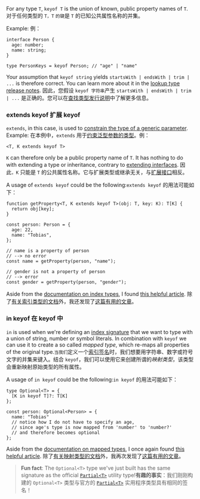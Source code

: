 For any type `T`, `keyof T` is the union of known, public property names of `T`. 对于任何类型的 `T，T` `的键`是 `T` 的已知公共属性名称的并集。

Example: 例：

```
interface Person {
  age: number;
  name: string;
}

type PersonKeys = keyof Person; // "age" | "name"
```

Your assumption that `keyof string` yields `startsWith | endsWith | trim | ...` is therefore correct. You can learn more about it in the [lookup type release notes](https://www.typescriptlang.org/docs/handbook/release-notes/typescript-2-1.html#keyof-and-lookup-types). 因此，您假设 `keyof 字符串`产生 `startsWith | endsWith | trim | ...` 是正确的。您可以在[查找类型发行说明](https://www.typescriptlang.org/docs/handbook/release-notes/typescript-2-1.html#keyof-and-lookup-types)中了解更多信息。

### extends keyof 扩展 keyof

`extends`, in this case, is used to [constrain the type of a generic parameter](https://www.typescriptlang.org/docs/handbook/2/generics.html#generic-constraints). Example: 在本例中，`extends` 用于[约束泛型参数的类型](https://www.typescriptlang.org/docs/handbook/2/generics.html#generic-constraints)。例：

`<T, K extends keyof T>`

`K` can therefore only be a public property name of `T`. It has nothing to do with extending a type or inheritance, contrary to [extending interfaces](https://www.typescriptlang.org/docs/handbook/2/objects.html#extending-types). 因此`，K` 只能是 `T` 的公共属性名称。它与扩展类型或继承无关，与[扩展接口](https://www.typescriptlang.org/docs/handbook/2/objects.html#extending-types)相反。

A usage of `extends keyof` could be the following:`extends keyof` 的用法可能如下：

```
function getProperty<T, K extends keyof T>(obj: T, key: K): T[K] {
  return obj[key];
}

const person: Person = {
  age: 22,
  name: "Tobias",
};

// name is a property of person
// --> no error
const name = getProperty(person, "name");

// gender is not a property of person
// --> error
const gender = getProperty(person, "gender");
```

Aside from the [documentation on index types](https://www.typescriptlang.org/docs/handbook/2/indexed-access-types.html), I found [this helpful article](https://mariusschulz.com/blog/keyof-and-lookup-types-in-typescript). 除了[有关索引类型的文档](https://www.typescriptlang.org/docs/handbook/2/indexed-access-types.html)外，我还发现了[这篇有用的文章](https://mariusschulz.com/blog/keyof-and-lookup-types-in-typescript)。

### in keyof 在 keyof 中

`in` is used when we're defining an [index signature](https://basarat.gitbook.io/typescript/type-system/index-signatures#declaring-an-index-signature) that we want to type with a union of string, number or symbol literals. In combination with `keyof` we can use it to create a so called *mapped type*, which re-maps all properties of the original type.`当我们`定义一个[索引签名](https://basarat.gitbook.io/typescript/type-system/index-signatures#declaring-an-index-signature)时，我们想要用字符串、数字或符号文字的并集来键入。结合 `keyof`，我们可以使用它来创建所谓的*映射类型*，该类型会重新映射原始类型的所有属性。

A usage of `in keyof` could be the following:`in keyof` 的用法可能如下：

```
type Optional<T> = { 
  [K in keyof T]?: T[K] 
};

const person: Optional<Person> = {
  name: "Tobias"
  // notice how I do not have to specify an age, 
  // since age's type is now mapped from 'number' to 'number?' 
  // and therefore becomes optional
};
```

Aside from the [documentation on mapped types](https://www.typescriptlang.org/docs/handbook/advanced-types.html#mapped-types), I once again found [this helpful article](https://mariusschulz.com/blog/mapped-types-in-typescript#modeling-object-freeze-with-mapped-types). 除了[有关映射类型的文档](https://www.typescriptlang.org/docs/handbook/advanced-types.html#mapped-types)外，我再次发现了[这篇有用的文章](https://mariusschulz.com/blog/mapped-types-in-typescript#modeling-object-freeze-with-mapped-types)。

> **Fun fact**: The `Optional<T>` type we've just built has the same signature as the official [`Partial<T>`](https://www.typescriptlang.org/docs/handbook/2/mapped-types.html) utility type!**有趣的事实**：我们刚刚构建的 `Optional<T>` 类型与官方的 [`Partial<T>`](https://www.typescriptlang.org/docs/handbook/2/mapped-types.html) 实用程序类型具有相同的签名！
